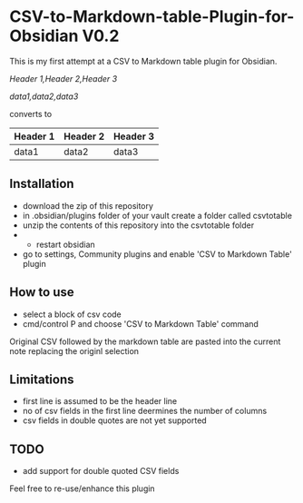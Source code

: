 # CSV-to-Markdown-table-Plugin-for-Obsidian V0.2

This is my first attempt at a CSV to Markdown table plugin for Obsidian. 


<i>Header 1,Header 2,Header 3

data1,data2,data3
</i>

converts to 

|Header 1|Header 2|Header 3|
|---|---|---|
|data1|data2|data3|

## Installation

- download the zip of this repository
- in .obsidian/plugins folder of your vault create a folder called csvtotable
- unzip the contents of this repository into the csvtotable folder
- - restart obsidian
- go to settings, Community plugins and enable 'CSV to Markdown Table' plugin

## How to use
- select a block of csv code
- cmd/control P and choose 'CSV to Markdown Table' command

Original CSV followed by the markdown table are pasted into the current note replacing the originl selection

## Limitations
- first line is assumed to be the header line
- no of csv fields in the first line deermines the number of columns
- csv fields in double quotes are not yet supported

## TODO
- add support for double quoted CSV fields

Feel free to re-use/enhance this plugin
